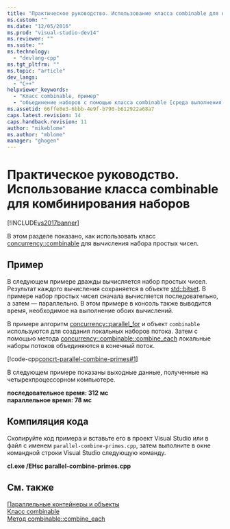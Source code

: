 ```yaml
---
title: "Практическое руководство. Использование класса combinable для комбинирования наборов | Microsoft Docs"
ms.custom: ""
ms.date: "12/05/2016"
ms.prod: "visual-studio-dev14"
ms.reviewer: ""
ms.suite: ""
ms.technology: 
  - "devlang-cpp"
ms.tgt_pltfrm: ""
ms.topic: "article"
dev_langs: 
  - "C++"
helpviewer_keywords: 
  - "Класс combinable, пример"
  - "объединение наборов с помощью класса combinable [среда выполнения с параллелизмом]"
ms.assetid: 66ffe8e3-6bbb-4e9f-b790-b612922a68a7
caps.latest.revision: 14
caps.handback.revision: 11
author: "mikeblome"
ms.author: "mblome"
manager: "ghogen"
---
```

# Практическое руководство. Использование класса combinable для комбинирования наборов
[!INCLUDE[vs2017banner](../../assembler/inline/includes/vs2017banner.md)]

В этом разделе показано, как использовать класс [concurrency::combinable](../../parallel/concrt/reference/combinable-class.md) для вычисления набора простых чисел.  
  
## Пример  
 В следующем примере дважды вычисляется набор простых чисел.  Результат каждого вычисления сохраняется в объекте [std::bitset](../Topic/bitset%20Class.md).  В примере набор простых чисел сначала вычисляется последовательно, а затем — параллельно.  В этом примере в консоль также выводится время, необходимое на выполнение обоих вычислений.  
  
 В примере алгоритм [concurrency::parallel\_for](../Topic/parallel_for%20Function.md) и объект `combinable` используются для создания локальных наборов потока.  Затем с помощью метода [concurrency::combinable::combine\_each](../Topic/combinable::combine_each%20Method.md) локальные наборы потоков объединяются в конечный поток.  
  
 [!code-cpp[concrt-parallel-combine-primes#1](../../parallel/concrt/codesnippet/CPP/how-to-use-combinable-to-combine-sets_1.cpp)]  
  
 В следующем примере показаны выходные данные, полученные на четырехпроцессорном компьютере.  
  
  **последовательное время: 312 мс**  
**параллельное время: 78 мс**   
## Компиляция кода  
 Скопируйте код примера и вставьте его в проект Visual Studio или в файл с именем `parallel-combine-primes.cpp`, затем выполните в окне командной строки Visual Studio следующую команду.  
  
 **cl.exe \/EHsc parallel\-combine\-primes.cpp**  
  
## См. также  
 [Параллельные контейнеры и объекты](../../parallel/concrt/parallel-containers-and-objects.md)   
 [Класс combinable](../../parallel/concrt/reference/combinable-class.md)   
 [Метод combinable::combine\_each](../Topic/combinable::combine_each%20Method.md)